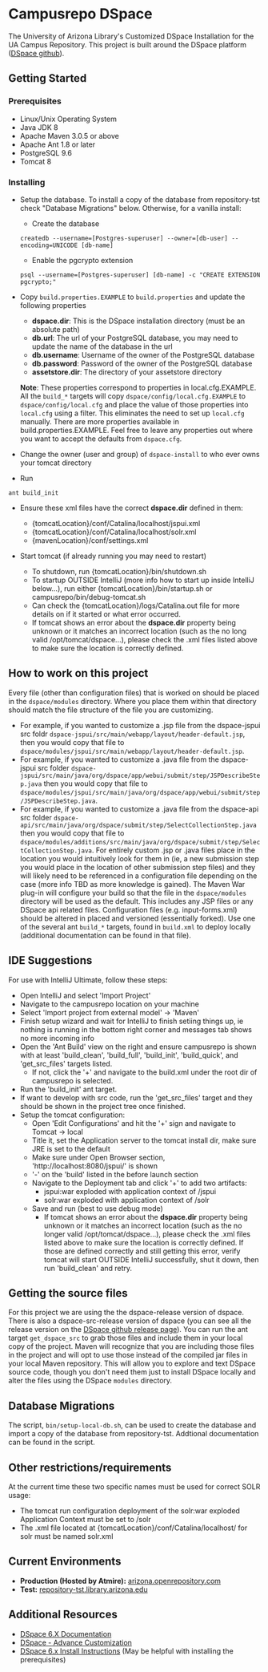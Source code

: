 
# Campusrepo DSpace
The University of Arizona Library's Customized DSpace Installation for the UA Campus Repository. This project is built around the DSpace platform ([DSpace github](https://github.com/DSpace/DSpace)).

## Getting Started 

### Prerequisites
* Linux/Unix Operating System
* Java JDK 8 
* Apache Maven 3.0.5 or above
* Apache Ant 1.8 or later
* PostgreSQL 9.6
* Tomcat 8

### Installing
* Setup the database. To install a copy of the database from repository-tst check "Database Migrations" below. Otherwise, for a vanilla install: 
  * Create the database

  ```
  createdb --username=[Postgres-superuser] --owner=[db-user] --encoding=UNICODE [db-name]
  ```
  * Enable the pgcrypto extension
  ```
  psql --username=[Postgres-superuser] [db-name] -c "CREATE EXTENSION pgcrypto;"  
  ```

* Copy `build.properties.EXAMPLE` to `build.properties` and update the following properties
    * **dspace.dir**: This is the DSpace installation directory (must be an absolute path)
    * **db.url**: The url of your PostgreSQL database, you may need to update the name of the database in the url
    * **db.username**: Username of the owner of the PostgreSQL database
    * **db.password**: Password of the owner of the PostgreSQL database
    * **assetstore.dir**: The directory of your assetstore directory
    
    **Note**: These properties correspond to properties in local.cfg.EXAMPLE. All the `build_*` targets will copy 
    `dspace/config/local.cfg.EXAMPLE` to `dspace/config/local.cfg` and place the value of those properties into 
    `local.cfg` using a filter. This eliminates the need to set up `local.cfg` manually. 
    There are more properties available in build.properties.EXAMPLE. Feel free to leave any properties out where you 
    want to accept the defaults from `dspace.cfg`.
    
* Change the owner (user and group) of `dspace-install` to who ever owns your tomcat directory
* Run
```
ant build_init
``` 
* Ensure these xml files have the correct **dspace.dir** defined in them:
  * {tomcatLocation}/conf/Catalina/localhost/jspui.xml
  * {tomcatLocation}/conf/Catalina/localhost/solr.xml
  * {mavenLocation}/conf/settings.xml

* Start tomcat (if already running you may need to restart)
  * To shutdown, run {tomcatLocation}/bin/shutdown.sh
  * To startup OUTSIDE IntelliJ (more info how to start up inside IntelliJ below...), run either {tomcatLocation}/bin/startup.sh or campusrepo/bin/debug-tomcat.sh 
  * Can check the {tomcatLocation}/logs/Catalina.out file for more details on if it started or what error occurred.
  * If tomcat shows an error about the **dspace.dir** property being unknown or it matches an incorrect location (such as the no long valid /opt/tomcat/dspace...), please check the .xml files listed above to make sure the location is correctly defined.

## How to work on this project

Every file (other than configuration files) that is worked on should be placed in the `dspace/modules` directory. Where you place them within that directory should match the file structure of the file you are customizing. 
  * For example, if you wanted to customize a .jsp file from the dspace-jspui src foldr `dspace-jspui/src/main/webapp/layout/header-default.jsp`, then you would copy that file to `dspace/modules/jspui/src/main/webapp/layout/header-default.jsp`. 
  * For example, if you wanted to customize a .java file from the dspace-jspui src folder `dspace-jspui/src/main/java/org/dspace/app/webui/submit/step/JSPDescribeStep.java` then you would copy that file to `dspace/modules/jspui/src/main/java/org/dspace/app/webui/submit/step/JSPDescribeStep.java`. 
  * For example, if you wanted to customize a .java file from the dspace-api src folder `dspace-api/src/main/java/org/dspace/submit/step/SelectCollectionStep.java` then you would copy that file to `dspace/modules/additions/src/main/java/org/dspace/submit/step/SelectCollectionStep.java`.
For entirely custom .jsp or .java files place in the location you would intuitively look for them in (ie, a new submission step you would place in the location of other submission step files) and they will likely need to be referenced in a configuration file depending on the case (more info TBD as more knowledge is gained). The Maven War plug-in will configure your build so that the file in the `dspace/modules` directory will be used as the default. This includes any JSP files or any DSpace api related files. Configuration files (e.g. input-forms.xml) should be altered in placed and versioned (essentially forked). Use one of the several ant `build_*` targets, found in `build.xml` to deploy locally (additional documentation can be found in that file).  

## IDE Suggestions

For use with IntelliJ Ultimate, follow these steps:
* Open IntelliJ and select 'Import Project'
* Navigate to the campusrepo location on your machine
* Select 'Import project from external model' -> 'Maven'
* Finish setup wizard and wait for IntelliJ to finish setiing things up, ie nothing is running in the bottom right corner and messages tab shows no more incoming info
* Open the 'Ant Build' view on the right and ensure campusrepo is shown with at least 'build_clean', 'build_full', 'build_init', 'build_quick', and 'get_src_files' targets listed.
  * If not, click the '+' and navigate to the build.xml under the root dir of campusrepo is selected.
* Run the 'build_init' ant target.
* If want to develop with src code, run the 'get_src_files' target and they should be shown in the project tree once finished.
* Setup the tomcat configuration:
  * Open 'Edit Configurations' and hit the '+' sign and navigate to Tomcat -> local
  * Title it, set the Application server to the tomcat install dir, make sure JRE is set to the default
  * Make sure under Open Browser section, 'http://localhost:8080/jspui/' is shown
  * '-' on the 'build' listed in the before launch section
  * Navigate to the Deployment tab and click '+' to add two artifacts:
    * jspui:war exploded with application context of /jspui
    * solr:war exploded with application context of /solr
  * Save and run (best to use debug mode)
    * If tomcat shows an error about the **dspace.dir** property being unknown or it matches an incorrect location (such as the no longer valid /opt/tomcat/dspace...), please check the .xml files listed above to make sure the location is correctly defined. If those are defined correctly and still getting this error, verify tomcat will start OUTSIDE IntelliJ successfully, shut it down, then run 'build_clean' and retry.

## Getting the source files

For this project we are using the the dspace-release version of dspace. There is also a dspace-src-release version of dspace (you can see all the release version on the [DSpace github release page](https://github.com/DSpace/DSpace/releases)). You can run the ant target `get_dspace_src` to grab those files and include them in your local copy of the project. Maven will recognize that you are including those files in the project and will opt to use those instead of the compiled jar files in your local Maven repository. This will allow you to explore and text DSpace source code, though you don't need them just to install DSpace locally and alter the files using the DSpace `modules` directory. 

## Database Migrations

The script, `bin/setup-local-db.sh`, can be used to create the database and import a copy of the database from repository-tst. Addtional documentation can be found in the script. 

## Other restrictions/requirements

At the current time these two specific names must be used for correct SOLR usage:
* The tomcat run configuration deployment of the solr:war exploded Application Context must be set to /solr
* The .xml file located at {tomcatLocation}/conf/Catalina/localhost/ for solr must be named solr.xml

## Current Environments
* **Production (Hosted by Atmire):** [arizona.openrepository.com](http://arizona.openrepository.com/arizona/)
* **Test:** [repository-tst.library.arizona.edu](http://repository-tst.library.arizona.edu/jspui/)

## Additional Resources
* [DSpace 6.X Documentation](https://wiki.duraspace.org/display/DSDOC6x)	
* [DSpace - Advance Customization](https://wiki.duraspace.org/display/DSDOC6x/Advanced+Customisation)
* [DSpace 6.x Install Instructions](https://wiki.duraspace.org/display/DSDOC6x/Installing+DSpace) (May be helpful with installing the prerequisites)
